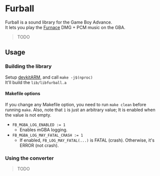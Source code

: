 # Furball

Furball is a sound library for the Game Boy Advance.\
It lets you play the [Furnace](https://github.com/tildearrow/furnace) DMG + PCM music on the GBA.

> TODO


## Usage

### Building the library

Setup [devkitARM](https://devkitpro.org/wiki/Getting_Started), and call `make -j$(nproc)`\
It'll build the `lib/libfurball.a`

#### Makefile options

If you change any Makefile option, you need to run `make clean` before running `make`.
Also, note that `1` is just an arbitrary value;  It is enabled when the value is not empty.

* `FB_MGBA_LOG_ENABLED := 1`
    + Enables mGBA logging.
* `FB_MGBA_LOG_MAY_FATAL_CRASH := 1`
    + If enabled, `FB_LOG_MAY_FATAL(...)` is FATAL (crash). Otherwise, it's ERROR (not crash).

### Using the converter

> TODO
